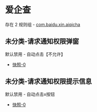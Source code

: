 # 爱企查

存在 2 规则组 - [com.baidu.xin.aiqicha](/src/apps/com.baidu.xin.aiqicha.ts)

## 未分类-请求通知权限弹窗

默认禁用 - 自动点击【不允许】

- [快照-0](https://i.gkd.li/i/12755733)

## 未分类-请求通知权限提示信息

默认禁用 - 自动点击x按钮

- [快照-0](https://i.gkd.li/i/12755756)
